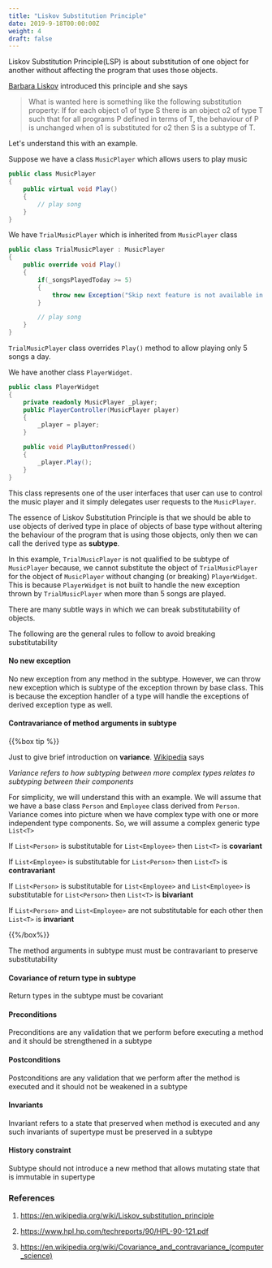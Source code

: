 ```yaml
---
title: "Liskov Substitution Principle"
date: 2019-9-18T00:00:00Z
weight: 4
draft: false
---
```


Liskov Substitution Principle(LSP) is about substitution of one object for another without affecting the program that uses those objects.

[Barbara Liskov](https://en.wikipedia.org/wiki/Barbara_Liskov) introduced this principle and she says

> What is wanted here is something like the following substitution property: If for each object o1 of type S there is an object o2 of type T such that for all programs P defined in terms of T, the behaviour of P is unchanged when o1 is substituted for o2 then S is a subtype of T.

Let's understand this with an example. 

Suppose we have a class `MusicPlayer` which allows users to play music

``` csharp
public class MusicPlayer
{
    public virtual void Play()
    {
        // play song
    }
}
```

We have `TrialMusicPlayer` which is inherited from `MusicPlayer` class

``` csharp
public class TrialMusicPlayer : MusicPlayer
{
    public override void Play()
    {
        if(_songsPlayedToday >= 5)
        {
            throw new Exception("Skip next feature is not available in Trial player");
        }

        // play song
    }
}
```

`TrialMusicPlayer` class overrides `Play()` method to allow playing only 5 songs a day.

We have another class `PlayerWidget`.

``` csharp
public class PlayerWidget
{
    private readonly MusicPlayer _player;
    public PlayerController(MusicPlayer player)
    {
        _player = player;
    }

    public void PlayButtonPressed()
    {
        _player.Play();
    }
}
```
 This class represents one of the user interfaces that user can use to control the music player and it simply delegates user requests to the `MusicPlayer`.

The essence of Liskov Substitution Principle is that we should be able to use objects of derived type in place of objects of base type without altering the behaviour of the program that is using those objects, only then we can call the derived type as **subtype**.

In this example, `TrialMusicPlayer` is not qualified to be subtype of `MusicPlayer` because, we cannot substitute the object of `TrialMusicPlayer` for the object of `MusicPlayer` without changing (or breaking) `PlayerWidget`. This is because `PlayerWidget` is not built to handle the new exception thrown by `TrialMusicPlayer` when more than 5 songs are played.

There are many subtle ways in which we can break substitutability of objects. 

The following are the general rules to follow to avoid breaking substitutability

#### No new exception
No new exception from any method in the subtype. However, we can throw new exception which is subtype of the exception thrown by base class. This is because the exception handler of a type will handle the exceptions of derived exception type as well.

#### Contravariance of method arguments in subtype
{{%box tip %}}

Just to give brief introduction on **variance**. [Wikipedia](https://en.wikipedia.org/wiki/Covariance_and_contravariance_(computer_science)) says

<cite>Variance refers to how subtyping between more complex types relates to subtyping between their components</cite>

For simplicity, we will understand this with an example. We will assume that we have a base class `Person` and `Employee` class derived from `Person`. Variance comes into picture when we have complex type with one or more independent type components. So, we will assume a complex generic type `List<T>`


If `List<Person>` is substitutable for `List<Employee>` then `List<T>` is **covariant**

If `List<Employee>` is substitutable for `List<Person>` then `List<T>` is **contravariant**

If `List<Person>` is substitutable for `List<Employee>` and `List<Employee>` is substitutable for `List<Person>` then `List<T>` is **bivariant**

If `List<Person>` and `List<Employee>` are not substitutable for each other then `List<T>` is **invariant**

{{%/box%}}

The method arguments in subtype must must be contravariant to preserve substitutability

#### Covariance of return type in subtype
Return types in the subtype must be covariant

#### Preconditions
Preconditions are any validation that we perform before executing a method and it should be strengthened in a subtype

#### Postconditions
Postconditions are any validation that we perform after the method is executed and it should not be weakened in a subtype

#### Invariants
Invariant refers to a state that preserved when method is executed and any such invariants of supertype must be preserved in a subtype

#### History constraint
Subtype should not introduce a new method that allows mutating state that is immutable in supertype

### References

1. https://en.wikipedia.org/wiki/Liskov_substitution_principle

2. https://www.hpl.hp.com/techreports/90/HPL-90-121.pdf

3. https://en.wikipedia.org/wiki/Covariance_and_contravariance_(computer_science)